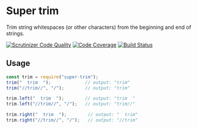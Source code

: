 # Super trim
Trim string whitespaces (or other characters) from the beginning and end of strings.

[![Scrutinizer Code Quality](https://scrutinizer-ci.com/g/beeblebrox3/super-trim/badges/quality-score.png?b=master)](https://scrutinizer-ci.com/g/beeblebrox3/super-trim/?branch=master)
[![Code Coverage](https://scrutinizer-ci.com/g/beeblebrox3/super-trim/badges/coverage.png?b=master)](https://scrutinizer-ci.com/g/beeblebrox3/super-trim/?branch=master)
[![Build Status](https://scrutinizer-ci.com/g/beeblebrox3/super-trim/badges/build.png?b=master)](https://scrutinizer-ci.com/g/beeblebrox3/super-trim/build-status/master)

## Usage

```js
const trim = require("super-trim");
trim("  trim  ");             // output: "trim"
trim("//trim//", "/");        // output: "trim"

trim.left("  trim  ");        // output: "trim  "
trim.left("//trim//", "/");   // output: "trim//"

trim.right("  trim  ");        // output: "  trim"
trim.right("//trim//", "/");   // output: "//trim" 
``` 
 